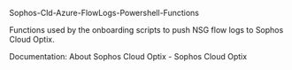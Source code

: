 Sophos-Cld-Azure-FlowLogs-Powershell-Functions

Functions used by the onboarding scripts to push NSG flow logs to Sophos Cloud Optix.

Documentation: About Sophos Cloud Optix - Sophos Cloud Optix